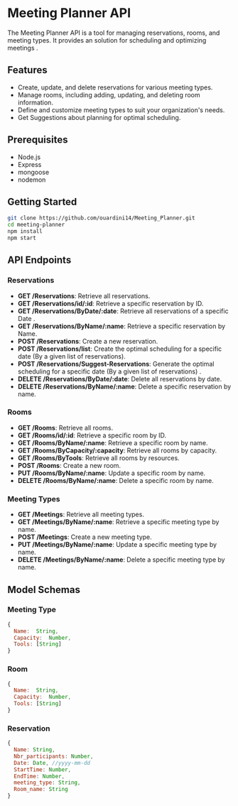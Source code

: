 # Meeting Planner API

The Meeting Planner API is a tool for managing reservations, rooms, and meeting types. It provides an solution for scheduling and optimizing meetings .

## Features

- Create, update, and delete reservations for various meeting types.
- Manage rooms, including adding, updating, and deleting room information.
- Define and customize meeting types to suit your organization's needs.
- Get Suggestions about planning  for optimal scheduling.

## Prerequisites

- Node.js 
- Express
- mongoose 
- nodemon

## Getting Started

```bash
git clone https://github.com/ouardini14/Meeting_Planner.git
cd meeting-planner
npm install
npm start
```
## API Endpoints

### Reservations

- **GET /Reservations**: Retrieve all reservations.
- **GET /Reservations/id/:id**: Retrieve a specific reservation by ID.
- **GET /Reservations/ByDate/:date**: Retrieve all reservations of a specific Date .
- **GET /Reservations/ByName/:name**: Retrieve a specific reservation by Name.
- **POST /Reservations**: Create a new reservation.
- **POST /Reservations/list**:  Create the optimal scheduling for a specific date (By a given list of reservations).
- **POST /Reservations/Suggest-Reservations**: Generate the optimal scheduling for a specific date (By a given list of reservations) .
- **DELETE /Reservations/ByDate/:date**: Delete all reservations by date.
- **DELETE /Reservations/ByName/:name**: Delete a specific reservation by name.


### Rooms

- **GET /Rooms**: Retrieve all rooms.
- **GET /Rooms/id/:id**: Retrieve a specific room by ID.
- **GET /Rooms/ByName/:name**: Retrieve a specific room by name.
- **GET /Rooms/ByCapacity/:capacity**: Retrieve all rooms by capacity.
- **GET /Rooms/ByTools**: Retrieve all rooms by resources.
- **POST /Rooms**: Create a new room.
- **PUT /Rooms/ByName/:name**: Update a specific room by name.
- **DELETE /Rooms/ByName/:name**: Delete a specific room by name.

### Meeting Types

- **GET /Meetings**: Retrieve all meeting types.
- **GET /Meetings/ByName/:name**: Retrieve a specific meeting type by name.
- **POST /Meetings**: Create a new meeting type.
- **PUT /Meetings/ByName/:name**: Update a specific meeting type by name.
- **DELETE /Meetings/ByName/:name**: Delete a specific meeting type by name.


## Model Schemas

### Meeting Type

```javascript
{
  Name:  String,
  Capacity:  Number,
  Tools: [String]
}
```

### Room

```javascript
{
  Name:  String,
  Capacity:  Number,
  Tools: [String]
}
```

### Reservation

```javascript
{
  Name: String,
  Nbr_participants: Number,
  Date: Date, //yyyy-mm-dd
  StartTime: Number,
  EndTime: Number,
  meeting_type: String,
  Room_name: String
}
```